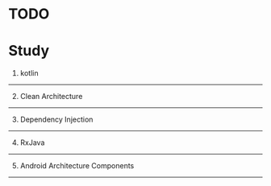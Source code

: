 # TODO

Study
=============

1. kotlin
---------

2. Clean Architecture
---------------------

3. Dependency Injection
-----------------------

4. RxJava
---------

5. Android Architecture Components
----------------------------------




